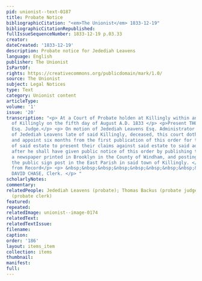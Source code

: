 ```yaml
---
pid: unionist--text-0187
title: Probate Notice
bibliographicCitation: "<em>The Unionist</em> 1833-12-19"
bibliographicCitationRepublished: 
fullIssueSequenceNumber: 1833-12-19 p.03.33
creator: 
dateCreated: '1833-12-19'
description: Probate notice for Jedediah Leavens
language: English
publisher: The Unionist
IsPartOf: 
rights: https://creativecommons.org/publicdomain/mark/1.0/
source: The Unionist
subject: Legal Notices
type: Text
category: Unionist content
articleType: 
volume: '1'
issue: '20'
transcription: "<p> At a Court of Probate holden at Killingly within and for the District
  of Killingly on the fifth day of August A.D. 1833 </p> <p>Present THOMAS BACKUS,
  Esq. Judge.</p> <p> On motion of Jedediah Leavens Esq. Administrator on the estate
  of Jedediah Leavens late of said Killingly, deceased, this court doth hereby limit
  and appoint six months from the first publication of this order for the creditors
  of said estate to present their claims against said estate to said administrator
  after he shall have given public notice of this order by publishing the same in
  a newspaper printed in Brooklyn in the County of Windham, and posting the same on
  the public sign post in the East Parish in said town of Killingly. </p> <p>Certified
  from Record</p> <p> &nbsp;&nbsp;&nbsp;&nbsp;&nbsp;&nbsp;&nbsp;&nbsp;&nbsp;&nbsp;&nbsp;&nbsp;&nbsp;&nbsp;&nbsp;&nbsp;&nbsp;&nbsp;&nbsp;&nbsp;&nbsp;&nbsp;&nbsp;
  DAVID CHASE, Clerk. </p> "
scholarlyNotes: 
commentary: 
relatedPeople: Jedediah Leavens (probate); Thomas Backus (probate judge); David Chase
  (probate clerk)
featured: 
repeated: 
relatedImage: unionist--image-0174
relatedText: 
relatedTextIssue: 
filename: 
caption: 
order: '186'
layout: items_item
collection: items
thumbnail: 
manifest: 
full: 
---
```

